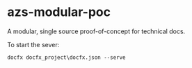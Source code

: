 # azs-modular-poc

A modular, single source proof-of-concept for technical docs.

To start the sever:

```cli
docfx docfx_project\docfx.json --serve
```

